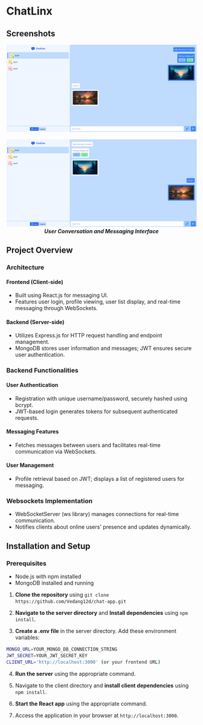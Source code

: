 # ChatLinx

## Screenshots

<p align="center">
  <img src="images/image1.png" alt="Project Image 1" /><br><br>
  <img src="images/image2.png" alt="Project Image 2" /><br>
  <strong><em>User Conversation and Messaging Interface</em></strong>
</p>

## Project Overview

### Architecture

#### Frontend (Client-side)
- Built using React.js for messaging UI.
- Features user login, profile viewing, user list display, and real-time messaging through WebSockets.

#### Backend (Server-side)
- Utilizes Express.js for HTTP request handling and endpoint management.
- MongoDB stores user information and messages; JWT ensures secure user authentication.

### Backend Functionalities

#### User Authentication
- Registration with unique username/password, securely hashed using bcrypt.
- JWT-based login generates tokens for subsequent authenticated requests.

#### Messaging Features
- Fetches messages between users and facilitates real-time communication via WebSockets.

#### User Management
- Profile retrieval based on JWT; displays a list of registered users for messaging.

### Websockets Implementation

- WebSocketServer (ws library) manages connections for real-time communication.
- Notifies clients about online users' presence and updates dynamically.

## Installation and Setup

### Prerequisites
- Node.js with npm installed
- MongoDB installed and running

1. **Clone the repository** using ``git clone https://github.com/Vedang12d/chat-app.git``

2. **Navigate to the server directory** and **Install dependencies** using `npm install`.

3. **Create a .env file** in the server directory. Add these environment variables:

```bash
MONGO_URL=YOUR_MONGO_DB_CONNECTION_STRING
JWT_SECRET=YOUR_JWT_SECRET_KEY
CLIENT_URL='http://localhost:3000' (or your frontend URL)
```

4. **Run the server** using the appropriate command.

5. Navigate to the client directory and **install client dependencies** using `npm install`.

6. **Start the React app** using the appropriate command.

7. Access the application in your browser at `http://localhost:3000`.
